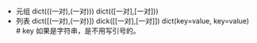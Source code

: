# 

* 元组
dict(((一对),(一对)))
dict(([一对],[一对]))
* 列表
dict([(一对),(一对)])
dick([[一对],[一对]])
dict(key=value, key=value) # key 如果是字符串，是不用写引号的。
